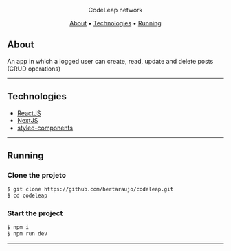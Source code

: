 <p align="center">CodeLeap network</p>

<p align="center">
 <a href="#About">About</a> •
 <a href="#technologies">Technologies</a> •
 <a href="#running">Running</a>
</p>

## About

An app in which a logged user can create, read, update and delete posts (CRUD operations)

---

## Technologies

- [ReactJS](https://reactjs.org/)
- [NextJS](https://nextjs.org/)
- [styled-components](https://styled-components.com/)

---

## Running

### **Clone the projeto**

```bash
$ git clone https://github.com/hertaraujo/codeleap.git
$ cd codeleap
```

### **Start the project**

```bash
$ npm i
$ npm run dev
```

---
